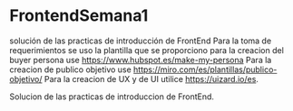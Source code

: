 # FrontendSemana1
solución de las  practicas de introducción de FrontEnd
Para la toma de requerimientos se uso la plantilla que se proporciono
para la creacion del buyer persona use https://www.hubspot.es/make-my-persona
Para la creacion de publico objetivo use https://miro.com/es/plantillas/publico-objetivo/
Para la creacion de UX y de UI utilice https://uizard.io/es.

Solucion  de las practicas de introduccion de FrontEnd.

